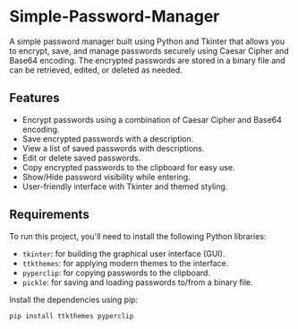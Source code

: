 # Simple-Password-Manager
 A simple password manager built using Python and Tkinter that allows you to encrypt, save, and manage passwords securely using Caesar Cipher and Base64 encoding. The encrypted passwords are stored in a binary file and can be retrieved, edited, or deleted as needed.

## Features
- Encrypt passwords using a combination of Caesar Cipher and Base64 encoding.
- Save encrypted passwords with a description.
- View a list of saved passwords with descriptions.
- Edit or delete saved passwords.
- Copy encrypted passwords to the clipboard for easy use.
- Show/Hide password visibility while entering.
- User-friendly interface with Tkinter and themed styling.

## Requirements

To run this project, you'll need to install the following Python libraries:

- `tkinter`: for building the graphical user interface (GUI).
- `ttkthemes`: for applying modern themes to the interface.
- `pyperclip`: for copying passwords to the clipboard.
- `pickle`: for saving and loading passwords to/from a binary file.

Install the dependencies using pip:
```bash
pip install ttkthemes pyperclip